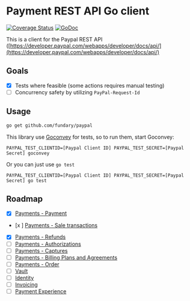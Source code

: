 # Payment REST API Go client

[![Coverage Status](https://coveralls.io/repos/fundary/paypal/badge.png)](https://coveralls.io/r/fundary/paypal) [![GoDoc](https://godoc.org/github.com/fundary/paypal?status.svg)](https://godoc.org/github.com/fundary/paypal)

This is a client for the Paypal REST API ([https://developer.paypal.com/webapps/developer/docs/api/](https://developer.paypal.com/webapps/developer/docs/api/)

## Goals

- [x] Tests where feasible (some actions requires manual testing)
- [ ] Concurrency safety by utilizing `PayPal-Request-Id`

## Usage

```bash
go get github.com/fundary/paypal
```

This library use [Goconvey](http://goconvey.co/) for tests, so to run them, start Goconvey:

```
PAYPAL_TEST_CLIENTID=[Paypal Client ID] PAYPAL_TEST_SECRET=[Paypal Secret] goconvey
```

Or you can just use `go test`

```
PAYPAL_TEST_CLIENTID=[Paypal Client ID] PAYPAL_TEST_SECRET=[Paypal Secret] go test
```

## Roadmap

- [x] [Payments - Payment](https://developer.paypal.com/webapps/developer/docs/api/#payments)
- [x ] [Payments - Sale transactions](https://developer.paypal.com/webapps/developer/docs/api/#sale-transactions)
- [x] [Payments - Refunds](https://developer.paypal.com/webapps/developer/docs/api/#refunds)
- [ ] [Payments - Authorizations](https://developer.paypal.com/webapps/developer/docs/api/#authorizations)
- [ ] [Payments - Captures](https://developer.paypal.com/webapps/developer/docs/api/#billing-plans-and-agreements)
- [ ] [Payments - Billing Plans and Agreements](https://developer.paypal.com/webapps/developer/docs/api/#billing-plans-and-agreements)
- [ ] [Payments - Order](https://developer.paypal.com/webapps/developer/docs/api/#orders)
- [ ] [Vault](https://developer.paypal.com/webapps/developer/docs/api/#vault)
- [ ] [Identity](https://developer.paypal.com/webapps/developer/docs/api/#identity)
- [ ] [Invoicing](https://developer.paypal.com/webapps/developer/docs/api/#invoicing)
- [ ] [Payment Experience](https://developer.paypal.com/webapps/developer/docs/api/#payment-experience)
